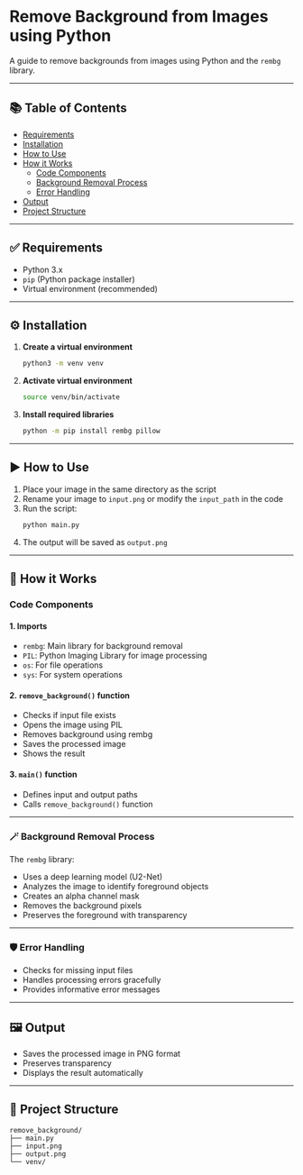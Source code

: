 # Remove Background from Images using Python

A guide to remove backgrounds from images using Python and the `rembg` library.

---

## 📚 Table of Contents

- [Requirements](#requirements)
- [Installation](#installation)
- [How to Use](#how-to-use)
- [How it Works](#how-it-works)
  - [Code Components](#code-components)
  - [Background Removal Process](#background-removal-process)
  - [Error Handling](#error-handling)
- [Output](#output)
- [Project Structure](#project-structure)

---

## ✅ Requirements

- Python 3.x  
- `pip` (Python package installer)  
- Virtual environment (recommended)

---

## ⚙️ Installation

1. **Create a virtual environment**
   ```bash
   python3 -m venv venv
   ```

2. **Activate virtual environment**
   ```bash
   source venv/bin/activate
   ```

3. **Install required libraries**
   ```bash
   python -m pip install rembg pillow
   ```

---

## ▶️ How to Use

1. Place your image in the same directory as the script  
2. Rename your image to `input.png` or modify the `input_path` in the code  
3. Run the script:  
   ```bash
   python main.py
   ```
4. The output will be saved as `output.png`

---

## 🧠 How it Works

### Code Components

#### 1. Imports

- `rembg`: Main library for background removal  
- `PIL`: Python Imaging Library for image processing  
- `os`: For file operations  
- `sys`: For system operations

#### 2. `remove_background()` function

- Checks if input file exists  
- Opens the image using PIL  
- Removes background using rembg  
- Saves the processed image  
- Shows the result

#### 3. `main()` function

- Defines input and output paths  
- Calls `remove_background()` function

---

### 🪄 Background Removal Process

The `rembg` library:

- Uses a deep learning model (U2-Net)  
- Analyzes the image to identify foreground objects  
- Creates an alpha channel mask  
- Removes the background pixels  
- Preserves the foreground with transparency

---

### 🛡️ Error Handling

- Checks for missing input files  
- Handles processing errors gracefully  
- Provides informative error messages

---

## 🖼️ Output

- Saves the processed image in PNG format  
- Preserves transparency  
- Displays the result automatically

---

## 📁 Project Structure

```
remove_background/
├── main.py
├── input.png
├── output.png
└── venv/
```
